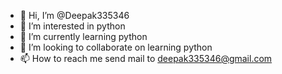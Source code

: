 - 👋 Hi, I’m @Deepak335346
- 👀 I’m interested in python
- 🌱 I’m currently learning python
- 💞️ I’m looking to collaborate on learning python
- 📫 How to reach me send mail to deepak335346@gmail.com

<!---
Deepak335346/Deepak335346 is a ✨ special ✨ repository because its `README.md` (this file) appears on your GitHub profile.
You can click the Preview link to take a look at your changes.
--->
